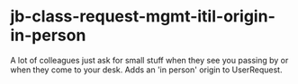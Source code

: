 # jb-class-request-mgmt-itil-origin-in-person

A lot of colleagues just ask for small stuff when they see you passing by or when they come to your desk. 
Adds an 'in person' origin to UserRequest.
